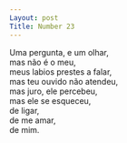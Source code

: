 ```yaml
---
Layout: post
Title: Number 23
---
```

Uma pergunta, e um olhar,                                                                                                                                                                       
mas não é o meu,                                                                                                                                                                              
meus labios prestes a falar,                                                                                                                                                                    
mas teu ouvido não atendeu,                                                                                                                                                                             
mas juro, ele percebeu,                                                                                                                                                                         
mas ele se esqueceu,                                                                                                                                                                    
de ligar,                                                                                                                                                                                       
de me amar,                                                                                                                                                                                   
de mim.
